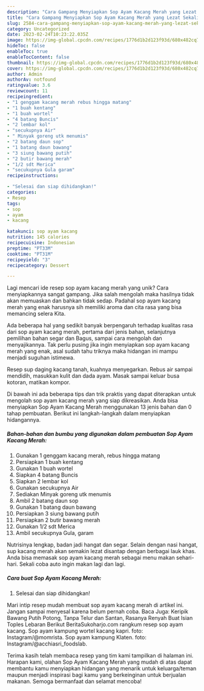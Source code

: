 ```yaml
---
description: "Cara Gampang Menyiapkan Sop Ayam Kacang Merah yang Lezat Sekali"
title: "Cara Gampang Menyiapkan Sop Ayam Kacang Merah yang Lezat Sekali"
slug: 2584-cara-gampang-menyiapkan-sop-ayam-kacang-merah-yang-lezat-sekali
category: Uncategorized
date: 2023-02-24T10:23:22.035Z
image: https://img-global.cpcdn.com/recipes/1776d1b2d123f93d/680x482cq70/sop-ayam-kacang-merah-foto-resep-utama.jpg
hideToc: false
enableToc: true
enableTocContent: false
thumbnail: https://img-global.cpcdn.com/recipes/1776d1b2d123f93d/680x482cq70/sop-ayam-kacang-merah-foto-resep-utama.jpg
cover: https://img-global.cpcdn.com/recipes/1776d1b2d123f93d/680x482cq70/sop-ayam-kacang-merah-foto-resep-utama.jpg
author: Admin
authorAv: notfound
ratingvalue: 3.6
reviewcount: 11
recipeingredient:
- "1 genggam kacang merah rebus hingga matang"
- "1 buah kentang"
- "1 buah wortel"
- "4 batang Buncis"
- "2 lembar kol"
- "secukupnya Air"
- " Minyak goreng utk menumis"
- "2 batang daun sop"
- "1 batang daun bawang"
- "3 siung bawang putih"
- "2 butir bawang merah"
- "1/2 sdt Merica"
- "secukupnya Gula garam"
recipeinstructions:

- "Selesai dan siap dihidangkan!"
categories:
- Resep
tags:
- sop
- ayam
- kacang

katakunci: sop ayam kacang 
nutrition: 145 calories
recipecuisine: Indonesian
preptime: "PT33M"
cooktime: "PT31M"
recipeyield: "3"
recipecategory: Dessert

---
```





Lagi mencari ide resep sop ayam kacang merah yang unik? Cara menyiapkannya sangat gampang. Jika salah mengolah maka hasilnya tidak akan memuaskan dan bahkan tidak sedap. Padahal sop ayam kacang merah yang enak harusnya sih memiliki aroma dan cita rasa yang bisa memancing selera Kita.





Ada beberapa hal yang sedikit banyak berpengaruh terhadap kualitas rasa dari sop ayam kacang merah, pertama dari jenis bahan, selanjutnya pemilihan bahan segar dan Bagus, sampai cara mengolah dan menyajikannya. Tak perlu pusing jika ingin menyiapkan sop ayam kacang merah yang enak,      asal sudah tahu triknya maka hidangan ini mampu menjadi suguhan istimewa.














Resep sup daging kacang tanah, kuahnya menyegarkan. Rebus air sampai mendidih, masukkan kulit dan dada ayam. Masak sampai keluar busa kotoran, matikan kompor.






Di bawah ini ada beberapa tips dan trik praktis yang dapat diterapkan untuk mengolah sop ayam kacang merah yang siap dikreasikan. Anda bisa menyiapkan Sop Ayam Kacang Merah menggunakan 13 jenis bahan dan 0 tahap pembuatan. Berikut ini langkah-langkah dalam menyiapkan hidangannya.

<!--inarticleads1-->

##### Bahan-bahan dan bumbu yang digunakan dalam pembuatan Sop Ayam Kacang Merah:

1. Gunakan 1 genggam kacang merah, rebus hingga matang
1. Persiapkan 1 buah kentang
1. Gunakan 1 buah wortel
1. Siapkan 4 batang Buncis
1. Siapkan 2 lembar kol
1. Gunakan secukupnya Air
1. Sediakan  Minyak goreng utk menumis
1. Ambil 2 batang daun sop
1. Gunakan 1 batang daun bawang
1. Persiapkan 3 siung bawang putih
1. Persiapkan 2 butir bawang merah
1. Gunakan 1/2 sdt Merica
1. Ambil secukupnya Gula, garam


Nutrisinya lengkap, badan jadi hangat dan segar. Selain dengan nasi hangat, sup kacang merah akan semakin lezat disantap dengan berbagai lauk khas. Anda bisa memasak sop ayam kacang merah sebagai menu makan sehari-hari. Sekali coba auto ingin makan lagi dan lagi. 

<!--inarticleads2-->

##### Cara buat Sop Ayam Kacang Merah:


1. Selesai dan siap dihidangkan!

Mari intip resep mudah membuat sop ayam kacang merah di artikel ini. Jangan sampai menyesal karena belum pernah coba. Baca Juga: Keripik Bawang Putih Potong, Tanpa Telur dan Santan, Rasanya Renyah Buat Isian Toples Lebaran Berikut BeritaSukoharjo.com rangkum resep sop ayam kacang. Sop ayam kampung wortel kacang kapri. foto: Instagram/@momrista. Sop ayam kampung Klaten. foto: Instagram/@acchiasri_foodslab. 

Terima kasih telah membaca resep yang tim kami tampilkan di halaman ini. Harapan kami, olahan Sop Ayam Kacang Merah yang mudah di atas dapat membantu kamu menyiapkan hidangan yang menarik untuk keluarga/teman maupun menjadi inspirasi bagi kamu yang berkeinginan untuk berjualan makanan. Semoga bermanfaat dan selamat mencoba!
